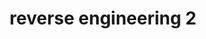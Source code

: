 ---
credit:
- Nathan Farlow
featured: false
recording: ''
slides: reverse_engineering_2.pdf
tags:
- Reverse Engineering is the process of understanding a program's functionality and
  behavior
- Symbolic analysis tools such as angr help determine what codepath is desired and
  how to reach that point
- Self modifying code exists as additional protections against reverse engineering
- Instruction counting is another topic that is critical for instruction-based coding
- VM Obfuscation
time_close: ''
time_start: 2021-10-10T19:00:00.000000Z
title: reverse engineering 2
week_number: 6
---